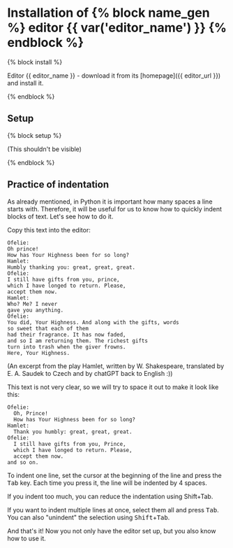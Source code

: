 # Installation of {% block name_gen %} editor {{ var('editor_name') }} {% endblock %}

{% block install %}

Editor {{ editor_name }} - download it from its [homepage]({{ editor_url }}) and install it.

{% endblock %}

## Setup

{% block setup %}

(This shouldn't be visible)

{% endblock %}

## Practice of indentation

As already mentioned, in Python it is important how many spaces a line starts with.
Therefore, it will be useful for us to know how to quickly indent blocks of text.
Let's see how to do it.

Copy this text into the editor:
```
Ofelie:
Oh prince!
How has Your Highness been for so long?
Hamlet:
Humbly thanking you: great, great, great.
Ofelie:
I still have gifts from you, prince,
which I have longed to return. Please,
accept them now.
Hamlet:
Who? Me? I never
gave you anything.
Ofelie:
You did, Your Highness. And along with the gifts, words
so sweet that each of them
had their fragrance. It has now faded,
and so I am returning them. The richest gifts
turn into trash when the giver frowns.
Here, Your Highness.
```
(An excerpt from the play Hamlet, written by W. Shakespeare, translated by E. A. Saudek to Czech and by chatGPT back to English :))

This text is not very clear, so we will try to space it out to make it look like this:
```
Ofelie:
  Oh, Prince!
  How has Your Highness been for so long?
Hamlet:
  Thank you humbly: great, great, great.
Ofelie:
  I still have gifts from you, Prince,
  which I have longed to return. Please,
  accept them now.
and so on.
```

To indent one line, set the cursor at the beginning of the line and press the <kbd>Tab</kbd> key.
Each time you press it, the line will be indented by 4 spaces.

If you indent too much, you can reduce the indentation using Shift+Tab.

If you want to indent multiple lines at once, select them all and press <kbd>Tab</kbd>. You can also "unindent" the selection using <kbd>Shift</kbd>+<kbd>Tab</kbd>.

And that's it! Now you not only have the editor set up, but you also know how to use it.

